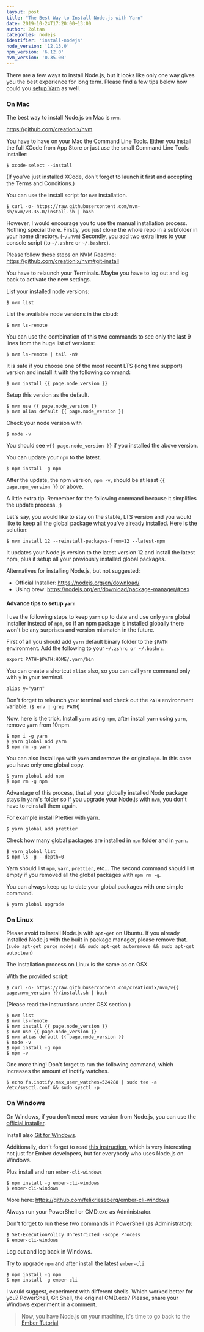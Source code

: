 ```yaml
---
layout: post
title: "The Best Way to Install Node.js with Yarn"
date: 2019-10-24T17:20:00+13:00
author: Zoltan
categories: nodejs
identifier: 'install-nodejs'
node_version: '12.13.0'
npm_version: '6.12.0'
nvm_version: '0.35.00'
---
```


There are a few ways to install Node.js, but it looks like only one way gives you the best experience for long term. Please find a few tips below how could you [setup Yarn](#advance-tips-to-setup-yarn) as well.

### On Mac

The best way to install Node.js on Mac is `nvm`.

<https://github.com/creationix/nvm>

You have to have on your Mac the Command Line Tools. Either you install the full XCode from App Store or just use the small Command Line Tools installer:

```
$ xcode-select --install
```

(If you've just installed XCode, don't forget to launch it first and accepting the Terms and Conditions.)

You can use the install script for `nvm` installation.

```
$ curl -o- https://raw.githubusercontent.com/nvm-sh/nvm/v0.35.0/install.sh | bash
```

However, I would encourage you to use the manual installation process. Nothing special there. Firstly, you just clone the whole repo in a subfolder in your home directory. (`~/.nvm`) Secondly, you add two extra lines to your console script (to `~/.zshrc` or `~/.bashrc`).

Please follow these steps on NVM Readme: <https://github.com/creationix/nvm#git-install>

You have to relaunch your Terminals. Maybe you have to log out and log back to activate the new settings.

List your installed node versions:

```
$ nvm list
```

List the available node versions in the cloud:

```
$ nvm ls-remote
```

You can use the combination of this two commands to see only the last 9 lines from the huge list of versions: 

```
$ nvm ls-remote | tail -n9
```

It is safe if you choose one of the most recent LTS (long time support) version and install it with the following command:

```
$ nvm install {{ page.node_version }}
```

Setup this version as the default.

```
$ nvm use {{ page.node_version }}
$ nvm alias default {{ page.node_version }}
```
Check your node version with

```
$ node -v
```
You should see `v{{ page.node_version }}` if you installed the above version.

You can update your `npm` to the latest.

```
$ npm install -g npm
```

After the update, the npm version, `npm -v`, should be at least `{{ page.npm_version }}` or above.

A little extra tip. Remember for the following command because it simplifies the update process. ;)

Let's say, you would like to stay on the stable, LTS version and you would like to keep all the global package what you've already installed. Here is the solution:

```
$ nvm install 12 --reinstall-packages-from=12 --latest-npm
```

It updates your Node.js version to the latest version 12 and install the latest npm, plus it setup all your previously installed global packages.

Alternatives for installing Node.js, but not suggested:

* Official Installer: <https://nodejs.org/en/download/>
* Using brew: <https://nodejs.org/en/download/package-manager/#osx>

#### Advance tips to setup `yarn`

I use the following steps to keep `yarn` up to date and use only `yarn` global installer instead of `npm`, so if an npm package is installed globally there won't be any surprises and version mismatch in the future.

First of all you should add `yarn` default binary folder to the `$PATH` environment. Add the following to your `~/.zshrc or ~/.bashrc`.

```
export PATH=$PATH:HOME/.yarn/bin
```

You can create a shortcut `alias` also, so you can call `yarn` command only with `y` in your terminal.

```
alias y="yarn"
```

Don't forget to relaunch your terminal and check out the `PATH` environment variable. (`$ env | grep PATH`)

Now, here is the trick. Install `yarn` using `npm`, after install `yarn` using `yarn`, remove `yarn` from 10npm.

```
$ npm i -g yarn
$ yarn global add yarn
$ npm rm -g yarn
```

You can also install `npm` with `yarn` and remove the original `npm`. In this case you have only one global copy.

```
$ yarn global add npm
$ npm rm -g npm
```

Advantage of this process, that all your globally installed Node package stays in `yarn`'s folder so if you upgrade your Node.js with `nvm`, you don't have to reinstall them again.

For example install Prettier with yarn.

```
$ yarn global add prettier
```

Check how many global packages are installed in `npm` folder and in `yarn`.

```
$ yarn global list
$ npm ls -g --depth=0
```

Yarn should list `npm`, `yarn`, `prettier`, etc... The second command should list empty if you removed all the global packages with `npm rm -g`.

You can always keep up to date your global packages with one simple command.

```
$ yarn global upgrade
```

### On Linux

Please avoid to install Node.js with `apt-get` on Ubuntu.
If you already installed Node.js with the built in package manager, please remove that. (`sudo apt-get purge nodejs && sudo apt-get autoremove && sudo apt-get autoclean`)

The installation process on Linux is the same as on OSX.

With the provided script:

```
$ curl -o- https://raw.githubusercontent.com/creationix/nvm/v{{ page.nvm_version }}/install.sh | bash
```

(Please read the instructions under OSX section.)

```
$ nvm list
$ nvm ls-remote
$ nvm install {{ page.node_version }}
$ nvm use {{ page.node_version }}
$ nvm alias default {{ page.node_version }}
$ node -v
$ npm install -g npm
$ npm -v
```

One more thing! Don't forget to run the following command, which increases the amount of inotify watches.

```
$ echo fs.inotify.max_user_watches=524288 | sudo tee -a /etc/sysctl.conf && sudo sysctl -p
```

### On Windows

On Windows, if you don't need more version from Node.js, you can use the [official installer](https://nodejs.org/en/download/current/).

Install also [Git for Windows](https://git-for-windows.github.io/).

Additionally, don't forget to read [this instruction](http://ember-cli.com/user-guide/#windows), which is very interesting not just for Ember developers, but for everybody who uses Node.js on Windows.

Plus install and run `ember-cli-windows`

```
$ npm install -g ember-cli-windows
$ ember-cli-windows
```

More here: https://github.com/felixrieseberg/ember-cli-windows

Always run your PowerShell or CMD.exe as Administrator.

Don't forget to run these two commands in PowerShell (as Administrator):

```
$ Set-ExecutionPolicy Unrestricted -scope Process
$ ember-cli-windows
```
Log out and log back in Windows.

Try to upgrade `npm` and after install the latest `ember-cli`

```
$ npm install -g npm
$ npm install -g ember-cli
```
I would suggest, experiment with different shells. Which worked better for you? PowerShell, Git Shell, the original CMD.exe? Please, share your Windows experiment in a comment.

> Now, you have Node.js on your machine, it's time to go back to the [Ember Tutorial](https://yoember.com)

<div id="disqus_thread"></div>
